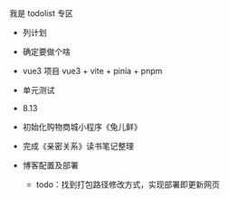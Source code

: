 我是 todolist 专区

- 列计划
- 确定要做个啥
- vue3 项目 vue3 + vite + pinia + pnpm
- 单元测试

- 8.13
- 初始化购物商城小程序《兔儿鲜》
- 完成《亲密关系》读书笔记整理
- 博客配置及部署
  - todo：找到打包路径修改方式，实现部署即更新网页